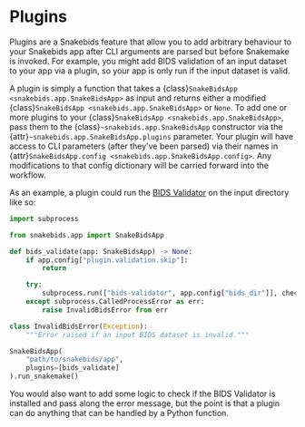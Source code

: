 # Plugins

Plugins are a Snakebids feature that allow you to add arbitrary behaviour to your Snakebids app after CLI arguments are parsed but before Snakemake is invoked. For example, you might add BIDS validation of an input dataset to your app via a plugin, so your app is only run if the input dataset is valid.

A plugin is simply a function that takes a {class}`SnakeBidsApp <snakebids.app.SnakeBidsApp>` as input and returns either a modified {class}`SnakeBidsApp <snakebids.app.SnakeBidsApp>` or `None`. To add one or more plugins to your {class}`SnakeBidsApp <snakebids.app.SnakeBidsApp>`, pass them to the {class}`~snakebids.app.SnakeBidsApp` constructor via the {attr}`~snakebids.app.SnakeBidsApp.plugins` parameter. Your plugin will have access to CLI parameters (after they've been parsed) via their names in {attr}`SnakeBidsApp.config <snakebids.app.SnakeBidsApp.config>`. Any modifications to that config dictionary will be carried forward into the workflow.

As an example, a plugin could run the [BIDS Validator](https://github.com/bids-standard/bids-validator) on the input directory like so:

```py
import subprocess

from snakebids.app import SnakeBidsApp

def bids_validate(app: SnakeBidsApp) -> None:
    if app.config["plugin.validation.skip"]:
        return

    try:
        subprocess.run(["bids-validator", app.config["bids_dir"]], check=True)
    except subprocess.CalledProcessError as err:
        raise InvalidBidsError from err

class InvalidBidsError(Exception):
    """Error raised if an input BIDS dataset is invalid."""

SnakeBidsApp(
    "path/to/snakebids/app",
    plugins=[bids_validate]
).run_snakemake()
```

You would also want to add some logic to check if the BIDS Validator is installed and pass along the error message, but the point is that a plugin can do anything that can be handled by a Python function.
